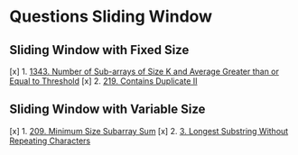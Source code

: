 # Questions Sliding Window

## Sliding Window with Fixed Size

[x] 1. [1343. Number of Sub-arrays of Size K and Average Greater than or Equal to Threshold](https://leetcode.com/problems/number-of-sub-arrays-of-size-k-and-average-greater-than-or-equal-to-threshold/)
[x] 2. [219. Contains Duplicate II](https://leetcode.com/problems/contains-duplicate-ii/)

## Sliding Window with Variable Size

[x] 1. [209. Minimum Size Subarray Sum](https://leetcode.com/problems/minimum-size-subarray-sum/)
[x] 2. [3. Longest Substring Without Repeating Characters](https://leetcode.com/problems/longest-substring-without-repeating-characters/)
